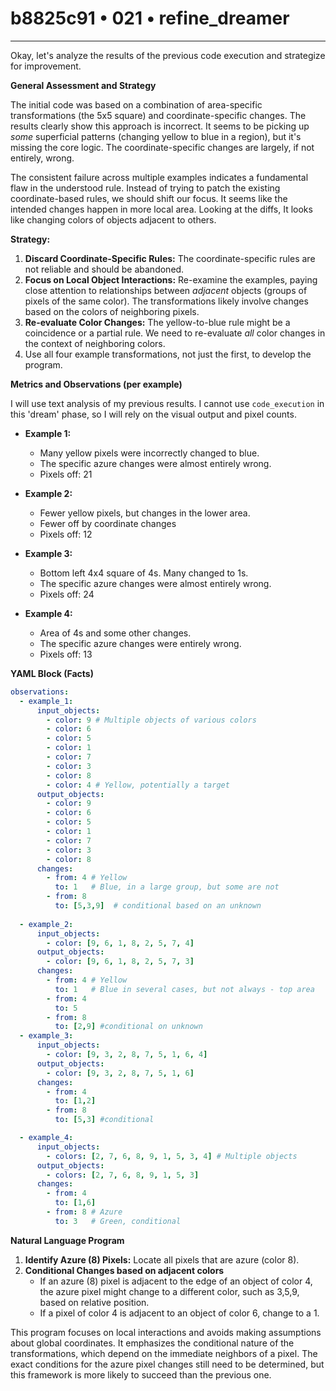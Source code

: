 # b8825c91 • 021 • refine_dreamer

---
Okay, let's analyze the results of the previous code execution and strategize for improvement.

**General Assessment and Strategy**

The initial code was based on a combination of area-specific transformations (the 5x5 square) and coordinate-specific changes.  The results clearly show this approach is incorrect.  It seems to be picking up *some* superficial patterns (changing yellow to blue in a region), but it's missing the core logic. The coordinate-specific changes are largely, if not entirely, wrong.

The consistent failure across multiple examples indicates a fundamental flaw in the understood rule. Instead of trying to patch the existing coordinate-based rules, we should shift our focus. It seems like the intended changes happen in more local area. Looking at the diffs, It looks like changing colors of objects adjacent to others.

**Strategy:**

1.  **Discard Coordinate-Specific Rules:** The coordinate-specific rules are not reliable and should be abandoned.
2.  **Focus on Local Object Interactions:** Re-examine the examples, paying close attention to relationships between *adjacent* objects (groups of pixels of the same color). The transformations likely involve changes based on the colors of neighboring pixels.
3.  **Re-evaluate Color Changes:** The yellow-to-blue rule might be a coincidence or a partial rule. We need to re-evaluate *all* color changes in the context of neighboring colors.
4. Use all four example transformations, not just the first, to develop the program.

**Metrics and Observations (per example)**

I will use text analysis of my previous results. I cannot use `code_execution` in
this 'dream' phase, so I will rely on the visual output and pixel counts.

*   **Example 1:**
    *   Many yellow pixels were incorrectly changed to blue.
    *   The specific azure changes were almost entirely wrong.
    *   Pixels off: 21

*   **Example 2:**
    *   Fewer yellow pixels, but changes in the lower area.
    *   Fewer off by coordinate changes
    *   Pixels off: 12

*   **Example 3:**
    *   Bottom left 4x4 square of 4s. Many changed to 1s.
    *   The specific azure changes were almost entirely wrong.
    *   Pixels off: 24

*   **Example 4:**
    *   Area of 4s and some other changes.
    *   The specific azure changes were entirely wrong.
    *   Pixels off: 13

**YAML Block (Facts)**

```yaml
observations:
  - example_1:
      input_objects:
        - color: 9 # Multiple objects of various colors
        - color: 6
        - color: 5
        - color: 1
        - color: 7
        - color: 3
        - color: 8
        - color: 4 # Yellow, potentially a target
      output_objects:
        - color: 9
        - color: 6
        - color: 5
        - color: 1
        - color: 7
        - color: 3
        - color: 8
      changes:
        - from: 4 # Yellow
          to: 1   # Blue, in a large group, but some are not
        - from: 8
          to: [5,3,9]  # conditional based on an unknown
          
  - example_2:
      input_objects:
        - color: [9, 6, 1, 8, 2, 5, 7, 4]
      output_objects:
        - color: [9, 6, 1, 8, 2, 5, 7, 3]
      changes:
        - from: 4 # Yellow
          to: 1   # Blue in several cases, but not always - top area
        - from: 4
          to: 5
        - from: 8
          to: [2,9] #conditional on unknown
  - example_3:
      input_objects:
        - color: [9, 3, 2, 8, 7, 5, 1, 6, 4]
      output_objects:
        - color: [9, 3, 2, 8, 7, 5, 1, 6]
      changes:
        - from: 4
          to: [1,2]
        - from: 8
          to: [5,3] #conditional

  - example_4:
      input_objects:
        - colors: [2, 7, 6, 8, 9, 1, 5, 3, 4] # Multiple objects
      output_objects:
        - colors: [2, 7, 6, 8, 9, 1, 5, 3]
      changes:
        - from: 4
          to: [1,6]
        - from: 8 # Azure
          to: 3   # Green, conditional
```

**Natural Language Program**

1.  **Identify Azure (8) Pixels:** Locate all pixels that are azure (color 8).
2.  **Conditional Changes based on adjacent colors**
    *   If an azure (8) pixel is adjacent to the edge of an object of color 4, the
        azure pixel might change to a different color, such as 3,5,9, based on
        relative position.
    *   If a pixel of color 4 is adjacent to an object of color 6, change to a 1.

This program focuses on local interactions and avoids making assumptions about global coordinates. It emphasizes the conditional nature of the transformations, which depend on the immediate neighbors of a pixel. The exact conditions for the azure pixel changes still need to be determined, but this framework is more likely to succeed than the previous one.

